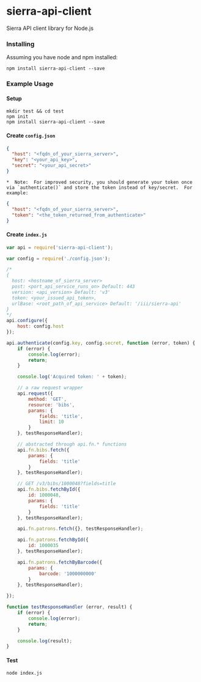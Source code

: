 # sierra-api-client
Sierra API client library for Node.js


### Installing
Assuming you have node and npm installed:
```
npm install sierra-api-client --save
```

### Example Usage

#### Setup
```
mkdir test && cd test
npm init
npm install sierra-api-client --save
```

#### Create `config.json`
```json
{
  "host": "<fqdn_of_your_sierra_server>",
  "key": "<your_api_key>",
  "secret": "<your_api_secret>"
}
```
    *  Note:  For improved security, you should generate your token once via `authenticate()` and store the token instead of key/secret.  For example:

```json
{
  "host": "<fqdn_of_your_sierra_server>",
  "token": "<the_token_returned_from_authenticate>"
}
```

#### Create `index.js`

```javascript
var api = require('sierra-api-client');

var config = require('./config.json');

/*
{
  host: <hostname_of_sierra_server>
  post: <port_api_service_runs_on> Default: 443
  version: <api_version> Default: 'v3'
  token: <your_issued_api_token>,
  urlBase: <root_path_of_api_service> Default: '/iii/sierra-api'
}
*/
api.configure({
    host: config.host
});

api.authenticate(config.key, config.secret, function (error, token) {
    if (error) {
        console.log(error);
        return;
    }

    console.log('Acquired token: ' + token);

    // a raw request wrapper
    api.request({
        method: 'GET',
        resource: 'bibs',
        params: {
            fields: 'title',
            limit: 10
        }
    }, testResponseHandler);

    // abstracted through api.fn.* functions
    api.fn.bibs.fetch({
        params: {
            fields: 'title'
        }
    }, testResponseHandler);

    // GET /v3/bibs/1000048?fields=title
    api.fn.bibs.fetchById({
        id: 1000048,
        params: {
            fields: 'title'
        }
    }, testResponseHandler);

    api.fn.patrons.fetch({}, testResponseHandler);

    api.fn.patrons.fetchById({
        id: 1000035
    }, testResponseHandler);

    api.fn.patrons.fetchByBarcode({
        params: {
            barcode: '1000000000'
        }
    }, testResponseHandler);

});

function testResponseHandler (error, result) {
    if (error) {
        console.log(error);
        return;
    }

    console.log(result);
}
```

#### Test
```
node index.js
```
